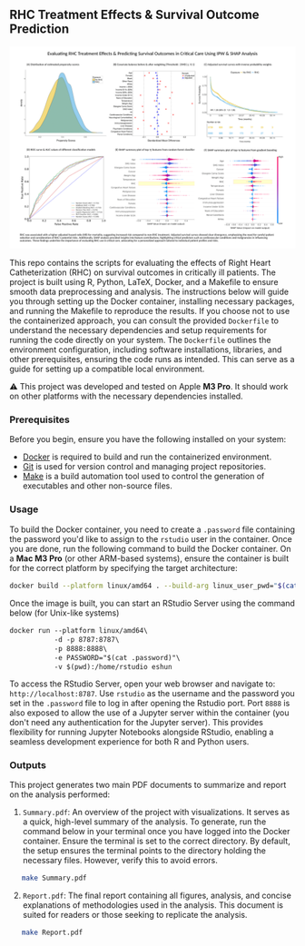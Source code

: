 
## RHC Treatment Effects & Survival Outcome Prediction

![](./Summary.png)

This repo contains the scripts for evaluating the effects of Right 
Heart Catheterization (RHC) on survival outcomes in critically ill patients. 
The project is built using R, Python, LaTeX, Docker, and a Makefile to ensure smooth data 
preprocessing and analysis. The instructions below will guide you through 
setting up the Docker container, installing necessary packages, and running 
the Makefile to reproduce the results. If you choose not to use the containerized 
approach, you can consult the provided `Dockerfile` to understand the necessary 
dependencies and setup requirements for running the code directly on your system. 
The `Dockerfile` outlines the environment configuration, including software 
installations, libraries, and other prerequisites, ensuring the code runs as 
intended. This can serve as a guide for setting up a compatible local environment.

⚠️ This project was developed and tested on Apple **M3 Pro**. It should work on other 
platforms with the necessary dependencies installed.

### Prerequisites

Before you begin, ensure you have the following installed on your system:

- [Docker](https://docs.docker.com/get-docker/) is required to build and run 
the containerized environment.
- [Git](https://git-scm.com/) is used for version control and managing project 
repositories.
- [Make](https://www.gnu.org/software/make/) is a build automation tool used to 
control the generation of executables and other non-source files.


### Usage

To build the Docker container, you need to create a `.password` file containing 
the password you'd like to assign to the `rstudio` user in the container. Once 
you are done, run the following command to build the Docker container. On a 
**Mac M3 Pro** (or other ARM-based systems), ensure the container is built 
for the correct platform by specifying the target architecture:

```bash
docker build --platform linux/amd64 . --build-arg linux_user_pwd="$(cat .password)" -t eshun
```

Once the image is built, you can start an RStudio Server using the command 
below (for Unix-like systems)

```
docker run --platform linux/amd64\
           -d -p 8787:8787\
           -p 8888:8888\
           -e PASSWORD="$(cat .password)"\
           -v $(pwd):/home/rstudio eshun
```

To access the RStudio Server, open your web browser and navigate to: 
``http://localhost:8787``. Use ``rstudio`` as the username and the password 
you set in the ``.password`` file to log in after opening the Rstudio port. 
Port ``8888`` is also exposed to allow the use of a Jupyter server within the 
container (you don't need any authentication for the Jupyter server). This 
provides flexibility for running Jupyter Notebooks alongside RStudio, enabling 
a seamless development experience for both R and Python users.



### Outputs

This project generates two main PDF documents to summarize and report on the analysis performed:

1. ``Summary.pdf``: An overview of the project with visualizations. It serves 
as a quick, high-level summary of the analysis. To generate, run the command 
below in your terminal once you have logged into the Docker container. 
Ensure the terminal is set to the correct directory. By default, the setup 
ensures the terminal points to the directory holding the necessary files. 
However, verify this to avoid errors.

```bash
   make Summary.pdf
```

2. ``Report.pdf``: The final report containing all figures, analysis, and 
concise explanations of methodologies used in the analysis. This document is suited for 
readers or those seeking to replicate the analysis.

```bash
   make Report.pdf
```